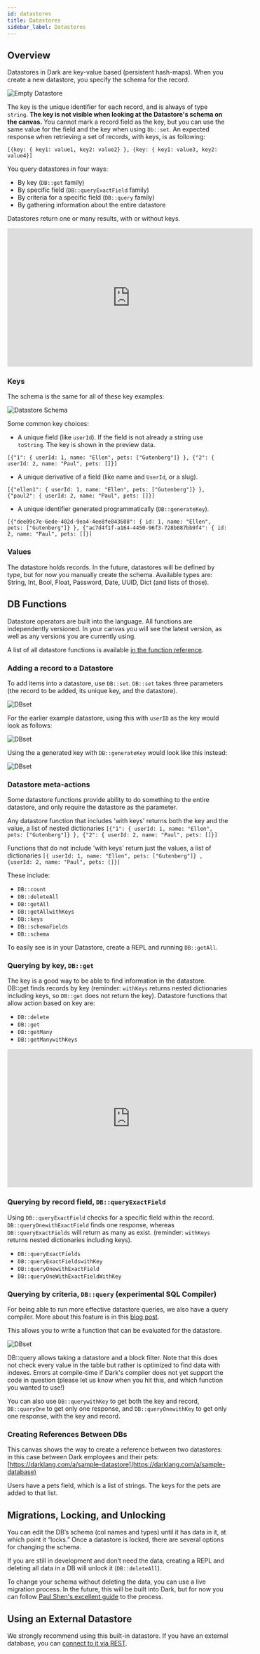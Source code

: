 ```yaml
---
id: datastores
title: Datastores
sidebar_label: Datastores
---
```


## Overview

Datastores in Dark are key-value based (persistent hash-maps). When you create a
new datastore, you specify the schema for the record.

![Empty Datastore](/img/datastores/empty.png)

The key is the unique identifier for each record, and is always of type
`string`. **The key is not visible when looking at the Datastore's schema on the
canvas.** You cannot mark a record field as the key, but you can use the same
value for the field and the key when using `Db::set`. An expected response when
retrieving a set of records, with keys, is as following:

`[{key: { key1: value1, key2: value2} }, {key: { key1: value3, key2: value4}]`

You query datastores in four ways:

- By key (`DB::get` family)
- By specific field (`DB::queryExactField` family)
- By criteria for a specific field (`DB::query` family)
- By gathering information about the entire datastore

Datastores return one or many results, with or without keys.

<iframe width="560" height="315" src="https://www.youtube.com/embed/_LqlHR55GZQ" frameborder="0" allow="accelerometer; autoplay; encrypted-media; gyroscope; picture-in-picture" allowfullscreen></iframe>

### Keys

The schema is the same for all of these key examples:

![Datastore Schema](/img/datastores/schema.png)

Some common key choices:

- A unique field (like `userId`). If the field is not already a string use
  `toString`. The key is shown in the preview data.

`[{"1": { userId: 1, name: "Ellen", pets: ["Gutenberg"]} }, {"2": { userId: 2, name: "Paul", pets: []}]`

- A unique derivative of a field (like name and `UserId`, or a slug).

`[{"ellen1": { userId: 1, name: "Ellen", pets: ["Gutenberg"]} }, {"paul2": { userId: 2, name: "Paul", pets: []}]`

- A unique identifier generated programmatically (`DB::generateKey`).

`[{"dee09c7e-6ede-402d-9ea4-4ee8fe843688": { id: 1, name: "Ellen", pets: ["Gutenberg"]} }, {"ac7d4f1f-a164-4450-96f3-728b087bb9f4": { id: 2, name: "Paul", pets: []}]`

### Values

The datastore holds records. In the future, datastores will be defined by type,
but for now you manually create the schema. Available types are: String, Int,
Bool, Float, Password, Date, UUID, Dict (and lists of those).

## DB Functions

Datastore operators are built into the language. All functions are independently
versioned. In your canvas you will see the latest version, as well as any
versions you are currently using.

A list of all datastore functions is available
[in the function reference](https://ops-documentation.builtwithdark.com/?pretty=1).

### Adding a record to a Datastore

To add items into a datastore, use `DB::set`. `DB::set` takes three parameters
(the record to be added, its unique key, and the datastore).

![DBset](/img/datastores/dbset_empty.png)

For the earlier example datastore, using this with `userID` as the key would
look as follows:

![DBset](/img/datastores/dbset.png)

Using the a generated key with `DB::generateKey` would look like this instead:

![DBset](/img/datastores/dbset_genkey.png)

### Datastore meta-actions

Some datastore functions provide ability to do something to the entire
datastore, and only require the datastore as the parameter.

Any datastore function that includes 'with keys' returns both the key and the
value, a list of nested dictionaries
`[{"1": { userId: 1, name: "Ellen", pets: ["Gutenberg"]} }, {"2": { userId: 2, name: "Paul", pets: []}]`

Functions that do not include 'with keys' return just the values, a list of
dictionaries
`[{ userId: 1, name: "Ellen", pets: ["Gutenberg"]} , {userId: 2, name: "Paul", pets: []}]`

These include:

- `DB::count`
- `DB::deleteAll`
- `DB::getAll`
- `DB::getAllwithKeys`
- `DB::keys`
- `DB::schemaFields`
- `DB::schema`

To easily see is in your Datastore, create a REPL and running `DB::getAll`.

### Querying by key, `DB::get`

The key is a good way to be able to find information in the datastore. DB::get
finds records by key (reminder: `withKeys` returns nested dictionaries including
keys, so `DB::get` does not return the key). Datastore functions that allow
action based on key are:

- `DB::delete`
- `DB::get`
- `DB::getMany`
- `DB::getManywithKeys`

<iframe width="560" height="315" src="https://www.youtube.com/embed/qNA8FzGkdWI" frameborder="0" allow="accelerometer; autoplay; encrypted-media; gyroscope; picture-in-picture" allowfullscreen></iframe>

### Querying by record field, `DB::queryExactField`

Using `DB::queryExactField` checks for a specific field within the record.
`DB::queryOnewithExactField` finds one response, whereas `DB::queryExactFields`
will return as many as exist. (reminder: `withKeys` returns nested dictionaries
including keys).

- `DB::queryExactFields`
- `DB::queryExactFieldswithKey`
- `DB::queryOnewithExactField`
- `DB::queryOneWithExactFieldWithKey`

### Querying by criteria, `DB::query` (experimental SQL Compiler)

For being able to run more effective datastore queries, we also have a query
compiler. More about this feature is in this
[blog post](https://blog.darklang.com/compiling-dark-to-sql).

This allows you to write a function that can be evaluated for the datastore.

![DBset](/img/datastores/dbquery.png)

DB::query allows taking a datastore and a block filter. Note that this does not
check every value in the table but rather is optimized to find data with
indexes. Errors at compile-time if Dark's compiler does not yet support the code
in question (please let us know when you hit this, and which function you wanted
to use!)

You can also use `DB::querywithKey` to get both the key and record,
`DB::queryOne` to get only one response, and `DB::queryOnewithKey` to get only
one response, with the key and record.

### Creating References Between DBs

This canvas shows the way to create a reference between two datastores: in this
case between Dark employees and their pets:
[https://darklang.com/a/sample-datastore](https://darklang.com/a/sample-database)

Users have a pets field, which is a list of strings. The keys for the pets are
added to that list.

## Migrations, Locking, and Unlocking

You can edit the DB’s schema (col names and types) until it has data in it, at
which point it “locks.” Once a datastore is locked, there are several options
for changing the schema.

If you are still in development and don’t need the data, creating a REPL and
deleting all data in a DB will unlock it (`DB::deleteAll`).

To change your schema without deleting the data, you can use a live migration
process. In the future, this will be built into Dark, but for now you can follow
[Paul Shen's excellent guide](https://www.notion.so/paulshen/Datastore-migration-in-Dark-e8d50f81366b48fc92c980372f68d316)
to the process.

## Using an External Datastore

We strongly recommend using this built-in datastore. If you have an external
database, you can [connect to it via REST](/tutorials/external-db).
